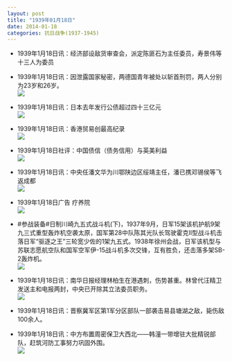 ```yaml
---
layout: post
title: "1939年01月18日"
date: 2014-01-18
categories: 抗日战争(1937-1945)
---
```


<meta name="referrer" content="no-referrer" />

- 1939年1月18日讯：经济部设敌货审查会，派定陈匪石为主任委员，寿景伟等十三人为委员 

- 1939年1月18日讯：因泄露国家秘密，两德国青年被处以斩首刑罚，两人分别为23岁和26岁。 <br/><img src="https://ww2.sinaimg.cn/large/aca367d8jw1eco1pk9amfj205n05u0t3.jpg" />

- 1939年1月18日讯：日本去年发行公债超过四十三亿元 <br/><img src="https://ww3.sinaimg.cn/large/aca367d8jw1ecnzz3wzvnj205g05ut92.jpg" />

- 1939年1月18日讯：香港贸易创最高纪录 <br/><img src="https://ww2.sinaimg.cn/large/aca367d8jw1ecny8misfqj205i0640t6.jpg" />

- 1939年1月18日社评：中国债信（债务信用）与英美利益 <br/><img src="https://ww2.sinaimg.cn/large/aca367d8jw1ecnpkk2atnj20p20y6dzt.jpg" />

- 1939年1月18日讯：中央任潘文华为川鄂陕边区绥靖主任，潘已携邓锡侯等飞返成都 <br/><img src="https://ww4.sinaimg.cn/large/aca367d8jw1ecnkd8q30kj20br0fo0v7.jpg" />

- 1939年1月18日广告 疗养院 <br/><img src="https://ww4.sinaimg.cn/large/aca367d8jw1ecnimy7e47j20750h4dhd.jpg" />

- #参战装备#日制川崎九五式战斗机(下)，1937年9月，日军15架该机护航9架九三式重型轰炸机空袭太原，国军第28中队陈其光队长驾驶霍克II型战斗机击落日军“驱逐之王”三轮宽少佐的1架九五式。1938年徐州会战，日军该机型与苏联志愿航空队和国军空军伊-15战斗机多次交锋，互有胜负，还击落多架SB-2轰炸机。 <br/><img src="https://ww3.sinaimg.cn/large/aca367d8jw1ecngr9630bj20k00mq45s.jpg" />

- 1939年1月18日讯：南华日报经理林柏生在港遇刺，伤势甚重。林曾代汪精卫发送主和电报两封，中央已开除其立法委员职务。 <br/><img src="https://ww3.sinaimg.cn/large/aca367d8jw1ecnf5yp2tej20ca0h0acz.jpg" />

- 1939年1月18日讯：晋察冀军区第1军分区部队一部袭击易县塘湖之敌，毙伤敌100余人。 

- 1939年1月18日讯：中方布置周密保卫大西北——韩潼一带增驻大批精锐部队，赶筑河防工事努力巩固外围。 <br/><img src="https://ww3.sinaimg.cn/large/aca367d8jw1ecnbjyrn6sj20a10kkn0z.jpg" />

